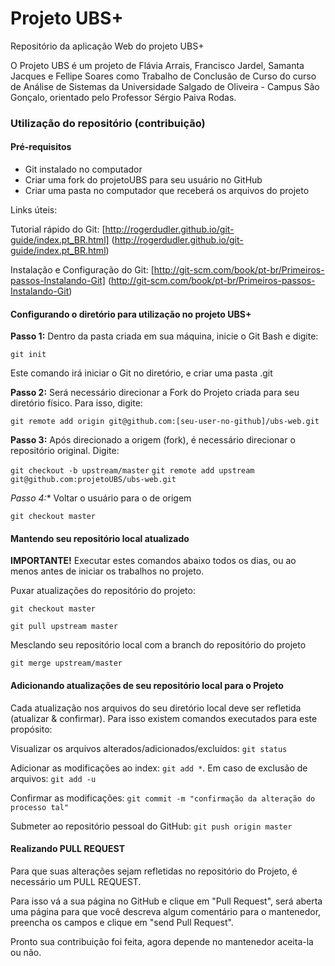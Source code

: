 Projeto UBS+
=======

Repositório da aplicação Web do projeto UBS+

O Projeto UBS é um projeto de Flávia Arrais, Francisco Jardel, Samanta Jacques e Fellipe Soares como Trabalho de Conclusão de Curso do curso de Análise de Sistemas da Universidade Salgado de Oliveira - Campus São Gonçalo, orientado pelo Professor Sérgio Paiva Rodas.

### Utilização do repositório (contribuição)

#### Pré-requisitos

* Git instalado no computador
* Criar uma fork do projetoUBS para seu usuário no GitHub
* Criar uma pasta no computador que receberá os arquivos do projeto

Links úteis:

Tutorial rápido do Git: [http://rogerdudler.github.io/git-guide/index.pt_BR.html]
(http://rogerdudler.github.io/git-guide/index.pt_BR.html)

Instalação e Configuração do Git: [http://git-scm.com/book/pt-br/Primeiros-passos-Instalando-Git]
(http://git-scm.com/book/pt-br/Primeiros-passos-Instalando-Git)

#### Configurando o diretório para utilização no projeto UBS+

**Passo 1:** Dentro da pasta criada em sua máquina, inicie o Git Bash e digite:

`git init`

Este comando irá iniciar o Git no diretório, e criar uma pasta .git

**Passo 2:** Será necessário direcionar a Fork do Projeto criada para seu diretório físico. Para isso, digite:

`git remote add origin git@github.com:[seu-user-no-github]/ubs-web.git`

**Passo 3:** Após direcionado a origem (fork), é necessário direcionar o repositório original. Digite:

`git checkout -b upstream/master`
`git remote add upstream git@github.com:projetoUBS/ubs-web.git`

*Passo 4:** Voltar o usuário para o de origem

`git checkout master`

#### Mantendo seu repositório local atualizado

**IMPORTANTE!** Executar estes comandos abaixo todos os dias, ou ao menos antes de iniciar os trabalhos no projeto.

Puxar atualizações do repositório do projeto:

`git checkout master`

`git pull upstream master`

Mesclando seu repositório local com a branch do repositório do projeto

`git merge upstream/master`

#### Adicionando atualizações de seu repositório local para o Projeto

Cada atualização nos arquivos do seu diretório local deve ser refletida (atualizar & confirmar). Para isso existem comandos executados para este propósito:

Visualizar os arquivos alterados/adicionados/excluídos: `git status`

Adicionar as modificações ao index: `git add *`. Em caso de exclusão de arquivos: `git add -u`

Confirmar as modificações: `git commit -m "confirmação da alteração do processo tal"`

Submeter ao repositório pessoal do GitHub: `git push origin master`

#### Realizando PULL REQUEST

Para que suas alterações sejam refletidas no repositório do Projeto, é necessário um PULL REQUEST. 

Para isso vá a sua página no GitHub e clique em "Pull Request", será aberta uma página para que você descreva algum comentário para o mantenedor, preencha os campos e clique em "send Pull Request".

Pronto sua contribuição foi feita, agora depende no mantenedor aceita-la ou não.
